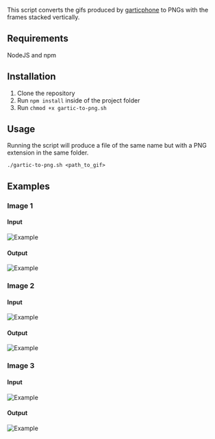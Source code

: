 This script converts the gifs produced by [garticphone](https://garticphone.com/) to PNGs with the frames stacked vertically.

## Requirements
NodeJS and npm
## Installation
1. Clone the repository
2. Run `npm install` inside of the project folder
3. Run `chmod +x gartic-to-png.sh`

## Usage

Running the script will produce a file of the same name but with a PNG extension in the same folder.
```
./gartic-to-png.sh <path_to_gif>
```

## Examples

### Image 1
#### Input
![Example](./test-images/1.gif)

#### Output
![Example](./test-output/1.png)

### Image 2
#### Input
![Example](./test-images/2.gif)

#### Output
![Example](./test-output/2.png)

### Image 3
#### Input
![Example](./test-images/3.gif)

#### Output
![Example](./test-output/3.png)
